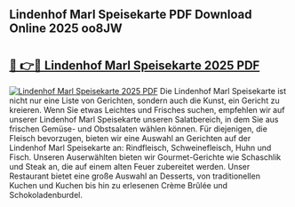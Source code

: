 ## Lindenhof Marl Speisekarte PDF Download Online 2025 oo8JW

# <h2><a href="http://gc7hkj7.nevu.top/?p=Lindenhof+Marl+Speisekarte">🔗 👉🔴 Lindenhof Marl Speisekarte 2025 PDF</a></h2>

[![Lindenhof Marl Speisekarte 2025 PDF](https://i.imgur.com/dBaPXMq.png)](http://gc7hkj7.nevu.top/?p=Lindenhof+Marl+Speisekarte)
Die Lindenhof Marl Speisekarte ist nicht nur eine Liste von Gerichten, sondern auch die Kunst, ein Gericht zu kreieren. Wenn Sie etwas Leichtes und Frisches suchen, empfehlen wir auf unserer Lindenhof Marl Speisekarte unseren Salatbereich, in dem Sie aus frischen Gemüse- und Obstsalaten wählen können. Für diejenigen, die Fleisch bevorzugen, bieten wir eine Auswahl an Gerichten auf der Lindenhof Marl Speisekarte an: Rindfleisch, Schweinefleisch, Huhn und Fisch. Unseren Auserwählten bieten wir Gourmet-Gerichte wie Schaschlik und Steak an, die auf einem alten Feuer zubereitet werden. Unser Restaurant bietet eine große Auswahl an Desserts, von traditionellen Kuchen und Kuchen bis hin zu erlesenen Crème Brûlée und Schokoladenburdel.
